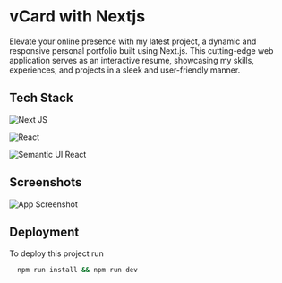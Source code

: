 # vCard with Nextjs

Elevate your online presence with my latest project, a dynamic and responsive personal portfolio built using Next.js. This cutting-edge web application serves as an interactive resume, showcasing my skills, experiences, and projects in a sleek and user-friendly manner.



## Tech Stack

![Next JS](https://img.shields.io/badge/Next-black?style=for-the-badge&logo=next.js&logoColor=white)

![React](https://img.shields.io/badge/react-%2320232a.svg?style=for-the-badge&logo=react&logoColor=%2361DAFB)

![Semantic UI React](https://img.shields.io/badge/Semantic%20UI%20React-%2335BDB2.svg?style=for-the-badge&logo=SemanticUIReact&logoColor=white)
## Screenshots

![App Screenshot](https://res.cloudinary.com/codelikeagirl29/image/upload/v1700867077/projects/vCard-Resume-CV-Template_hgorac.png)


## Deployment

To deploy this project run

```bash
  npm run install && npm run dev
```

